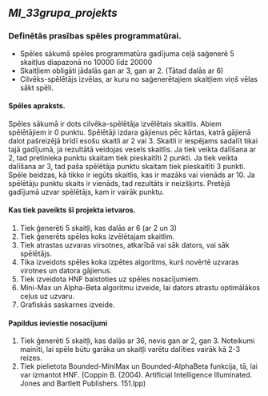﻿## ***MI_33grupa_projekts***
### Definētās prasības spēles programmatūrai.
- Spēles sākumā spēles programmatūra gadījuma ceļā saģenerē 5 skaitļus diapazonā no 10000 līdz 20000
- Skaitļiem obligāti jādalās gan ar 3, gan ar 2. (Tātad dalās ar 6)
- Cilvēks-spēlētājs izvēlas, ar kuru no saģenerētajiem skaitļiem viņš vēlas sākt spēli. 

#### Spēles apraksts.
Spēles sākumā ir dots cilvēka-spēlētāja izvēlētais skaitlis. Abiem spēlētājiem ir 0 punktu. Spēlētāji izdara gājienus pēc kārtas, katrā gājienā dalot pašreizējā brīdī esošu skaitli ar 2 vai 3. Skaitli ir iespējams sadalīt tikai tajā gadījumā, ja rezultātā veidojas vesels skaitlis. Ja tiek veikta dalīšana ar 2, tad pretinieka punktu skaitam tiek pieskaitīti 2 punkti. Ja tiek veikta dalīšana ar 3, tad paša spēlētāja punktu skaitam tiek pieskaitīti 3 punkti. Spēle beidzas, kā tikko ir iegūts skaitlis, kas ir mazāks vai vienāds ar 10. Ja spēlētāju punktu skaits ir vienāds, tad rezultāts ir neizšķirts. Pretējā gadījumā uzvar spēlētājs, kam ir vairāk punktu.

#### Kas tiek paveikts šī projekta ietvaros.
1. Tiek ģenerēti 5 skaitļi, kas dalās ar 6 (ar 2 un 3)
2. Tiek ģenerēts spēles koks izvēlētajam skaitlim.
3. Tiek atrastas uzvaras virsotnes, atkarībā vai sāk dators, vai sāk spēlētājs.
4. Tika izveidots spēles koka izpētes algoritms, kurš novērtē uzvaras virotnes un datora gājienus.
5. Tiek izveidota HNF balstoties uz spēles nosacījumiem.
6. Mini-Max un Alpha-Beta algoritmu izveide, lai dators atrastu optimālākos ceļus uz uzvaru.
7. Grafiskās saskarnes izveide.


#### Papildus ieviestie nosacījumi
1. Tiek ģenerēti 5 skaitļi, kas dalās ar 36, nevis gan ar 2, gan 3. Noteikumi mainīti, lai spēle būtu garāka un skaitļi varētu dalīties vairāk kā 2-3 reizes.
2. Tiek pielietota Bounded-MiniMax un Bounded-AlphaBeta funkcija, tā, lai var izmantot HNF. (Coppin B. (2004). Artificial Intelligence Illuminated. Jones and Bartlett Publishers. 151.lpp)
